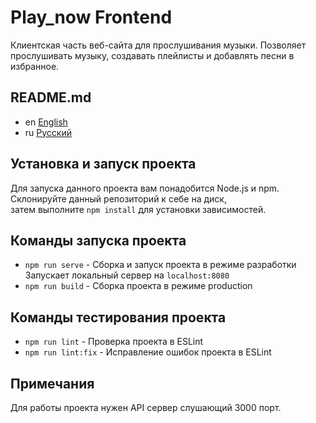 # Play_now Frontend

Клиентская часть веб-сайта для прослушивания музыки. Позволяет
прослушивать музыку, создавать плейлисты и добавлять песни в избранное.

## README.md

* en [English](../README.md)
* ru [Русский](README.ru.md)

## Установка и запуск проекта

Для запуска данного проекта вам понадобится Node.js и npm.  
Склонируйте данный репозиторий к себе на диск,  
затем выполните `npm install` для установки зависимостей.

## Команды запуска проекта

* `npm run serve` - Сборка и запуск проекта в режиме разработки
  Запускает локальный сервер на `localhost:8080`
* `npm run build` - Сборка проекта в режиме production

## Команды тестирования проекта

* `npm run lint` - Проверка проекта в ESLint
* `npm run lint:fix` - Исправление ошибок проекта в ESLint

## Примечания

Для работы проекта нужен API сервер слушающий 3000 порт.
